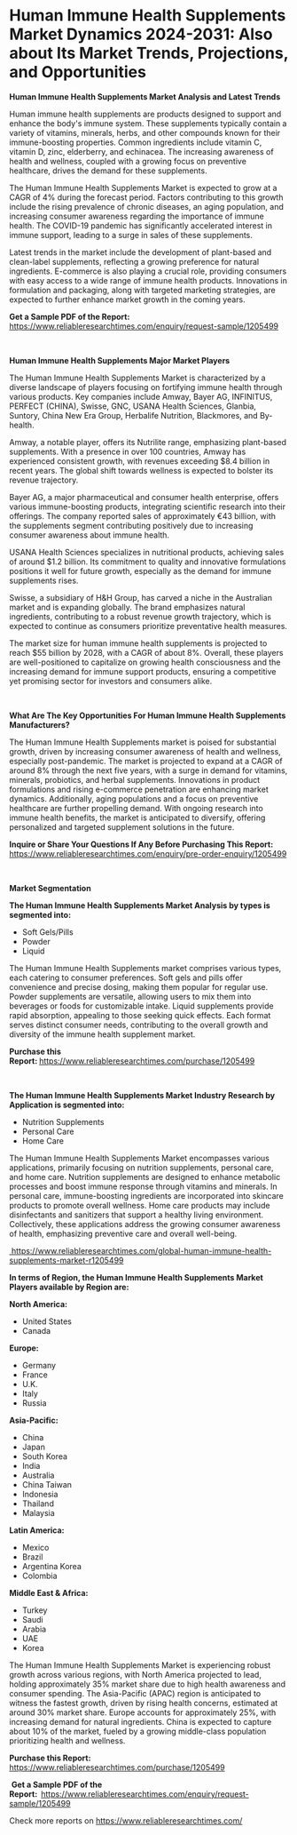 <p><h1>Human Immune Health Supplements Market Dynamics 2024-2031: Also about Its Market Trends, Projections, and Opportunities</h1></p><p><strong>Human Immune Health Supplements Market Analysis and Latest Trends</strong></p>
<p><p>Human immune health supplements are products designed to support and enhance the body's immune system. These supplements typically contain a variety of vitamins, minerals, herbs, and other compounds known for their immune-boosting properties. Common ingredients include vitamin C, vitamin D, zinc, elderberry, and echinacea. The increasing awareness of health and wellness, coupled with a growing focus on preventive healthcare, drives the demand for these supplements.</p><p>The Human Immune Health Supplements Market is expected to grow at a CAGR of 4% during the forecast period. Factors contributing to this growth include the rising prevalence of chronic diseases, an aging population, and increasing consumer awareness regarding the importance of immune health. The COVID-19 pandemic has significantly accelerated interest in immune support, leading to a surge in sales of these supplements.</p><p>Latest trends in the market include the development of plant-based and clean-label supplements, reflecting a growing preference for natural ingredients. E-commerce is also playing a crucial role, providing consumers with easy access to a wide range of immune health products. Innovations in formulation and packaging, along with targeted marketing strategies, are expected to further enhance market growth in the coming years.</p></p>
<p><strong>Get a Sample PDF of the Report:&nbsp;</strong> <a href="https://www.reliableresearchtimes.com/enquiry/request-sample/1205499?utm_campaign=1940&utm_medium=2&utm_source=Github&utm_content=ia&utm_term=31122024&utm_id=human-immune-health-supplements">https://www.reliableresearchtimes.com/enquiry/request-sample/1205499</a></p>
<p>&nbsp;</p>
<p><strong>Human Immune Health Supplements Major Market Players</strong></p>
<p><p>The Human Immune Health Supplements Market is characterized by a diverse landscape of players focusing on fortifying immune health through various products. Key companies include Amway, Bayer AG, INFINITUS, PERFECT (CHINA), Swisse, GNC, USANA Health Sciences, Glanbia, Suntory, China New Era Group, Herbalife Nutrition, Blackmores, and By-health.</p><p>Amway, a notable player, offers its Nutrilite range, emphasizing plant-based supplements. With a presence in over 100 countries, Amway has experienced consistent growth, with revenues exceeding $8.4 billion in recent years. The global shift towards wellness is expected to bolster its revenue trajectory.</p><p>Bayer AG, a major pharmaceutical and consumer health enterprise, offers various immune-boosting products, integrating scientific research into their offerings. The company reported sales of approximately €43 billion, with the supplements segment contributing positively due to increasing consumer awareness about immune health.</p><p>USANA Health Sciences specializes in nutritional products, achieving sales of around $1.2 billion. Its commitment to quality and innovative formulations positions it well for future growth, especially as the demand for immune supplements rises.</p><p>Swisse, a subsidiary of H&H Group, has carved a niche in the Australian market and is expanding globally. The brand emphasizes natural ingredients, contributing to a robust revenue growth trajectory, which is expected to continue as consumers prioritize preventative health measures.</p><p>The market size for human immune health supplements is projected to reach $55 billion by 2028, with a CAGR of about 8%. Overall, these players are well-positioned to capitalize on growing health consciousness and the increasing demand for immune support products, ensuring a competitive yet promising sector for investors and consumers alike.</p></p>
<p>&nbsp;</p>
<p><strong>What Are The Key Opportunities For Human Immune Health Supplements Manufacturers?</strong></p>
<p><p>The Human Immune Health Supplements market is poised for substantial growth, driven by increasing consumer awareness of health and wellness, especially post-pandemic. The market is projected to expand at a CAGR of around 8% through the next five years, with a surge in demand for vitamins, minerals, probiotics, and herbal supplements. Innovations in product formulations and rising e-commerce penetration are enhancing market dynamics. Additionally, aging populations and a focus on preventive healthcare are further propelling demand. With ongoing research into immune health benefits, the market is anticipated to diversify, offering personalized and targeted supplement solutions in the future.</p></p>
<p><strong>Inquire or Share Your Questions If Any Before Purchasing This Report:</strong> <a href="https://www.reliableresearchtimes.com/enquiry/pre-order-enquiry/1205499?utm_campaign=1940&utm_medium=2&utm_source=Github&utm_content=ia&utm_term=31122024&utm_id=human-immune-health-supplements">https://www.reliableresearchtimes.com/enquiry/pre-order-enquiry/1205499</a></p>
<p>&nbsp;</p>
<p><strong>Market Segmentation</strong></p>
<p><strong>The Human Immune Health Supplements Market Analysis by types is segmented into:</strong></p>
<p><ul><li>Soft Gels/Pills</li><li>Powder</li><li>Liquid</li></ul></p>
<p><p>The Human Immune Health Supplements market comprises various types, each catering to consumer preferences. Soft gels and pills offer convenience and precise dosing, making them popular for regular use. Powder supplements are versatile, allowing users to mix them into beverages or foods for customizable intake. Liquid supplements provide rapid absorption, appealing to those seeking quick effects. Each format serves distinct consumer needs, contributing to the overall growth and diversity of the immune health supplement market.</p></p>
<p><strong>Purchase this Report:&nbsp;</strong><a href="https://www.reliableresearchtimes.com/purchase/1205499?utm_campaign=1940&utm_medium=2&utm_source=Github&utm_content=ia&utm_term=31122024&utm_id=human-immune-health-supplements">https://www.reliableresearchtimes.com/purchase/1205499</a></p>
<p>&nbsp;</p>
<p><strong>The Human Immune Health Supplements Market Industry Research by Application is segmented into:</strong></p>
<p><ul><li>Nutrition Supplements</li><li>Personal Care</li><li>Home Care</li></ul></p>
<p><p>The Human Immune Health Supplements Market encompasses various applications, primarily focusing on nutrition supplements, personal care, and home care. Nutrition supplements are designed to enhance metabolic processes and boost immune response through vitamins and minerals. In personal care, immune-boosting ingredients are incorporated into skincare products to promote overall wellness. Home care products may include disinfectants and sanitizers that support a healthy living environment. Collectively, these applications address the growing consumer awareness of health, emphasizing preventive care and overall well-being.</p></p>
<p><a href="https://www.reliableresearchtimes.com/global-human-immune-health-supplements-market-r1205499?utm_campaign=1940&utm_medium=2&utm_source=Github&utm_content=ia&utm_term=31122024&utm_id=human-immune-health-supplements">&nbsp;https://www.reliableresearchtimes.com/global-human-immune-health-supplements-market-r1205499</a></p>
<p><strong>In terms of Region, the Human Immune Health Supplements Market Players available by Region are:</strong></p>
<p>
    <p> <strong> North America: </strong>
        <ul>
            <li>United States</li>
            <li>Canada</li>
        </ul>
        </p> 
    <p> <strong> Europe: </strong>
        <ul>
            <li>Germany</li>
            <li>France</li>
            <li>U.K.</li>
            <li>Italy</li>
            <li>Russia</li>
        </ul>
        </p> 
    <p> <strong> Asia-Pacific: </strong>
        <ul>
            <li>China</li>
            <li>Japan</li>
            <li>South Korea</li>
            <li>India</li>
            <li>Australia</li>
            <li>China Taiwan</li>
            <li>Indonesia</li>
            <li>Thailand</li>
            <li>Malaysia</li>
        </ul>
        </p> 
    <p> <strong> Latin America: </strong>
        <ul>
            <li>Mexico</li>
            <li>Brazil</li>
            <li>Argentina Korea</li>
            <li>Colombia</li>
        </ul>
        </p> 
    <p> <strong> Middle East & Africa: </strong>
        <ul>
            <li>Turkey</li>
            <li>Saudi</li>
            <li>Arabia</li>
            <li>UAE</li>
            <li>Korea</li>
        </ul>
    </p>
    </p>
<p><p>The Human Immune Health Supplements Market is experiencing robust growth across various regions, with North America projected to lead, holding approximately 35% market share due to high health awareness and consumer spending. The Asia-Pacific (APAC) region is anticipated to witness the fastest growth, driven by rising health concerns, estimated at around 30% market share. Europe accounts for approximately 25%, with increasing demand for natural ingredients. China is expected to capture about 10% of the market, fueled by a growing middle-class population prioritizing health and wellness.</p></p>
<p><strong>Purchase this Report: </strong><a href="https://www.reliableresearchtimes.com/purchase/1205499?utm_campaign=1940&utm_medium=2&utm_source=Github&utm_content=ia&utm_term=31122024&utm_id=human-immune-health-supplements">https://www.reliableresearchtimes.com/purchase/1205499</a></p>
<p>&nbsp;<strong>Get a Sample PDF of the Report:&nbsp;&nbsp;</strong><a href="https://www.reliableresearchtimes.com/enquiry/request-sample/1205499?utm_campaign=1940&utm_medium=2&utm_source=Github&utm_content=ia&utm_term=31122024&utm_id=human-immune-health-supplements">https://www.reliableresearchtimes.com/enquiry/request-sample/1205499</a></p>
<p><strong></strong></p>
<p>Check more reports on <a href="https://www.reliableresearchtimes.com/?utm_campaign=1940&utm_medium=2&utm_source=Github&utm_content=ia&utm_term=31122024&utm_id=human-immune-health-supplements">https://www.reliableresearchtimes.com/</a></p>